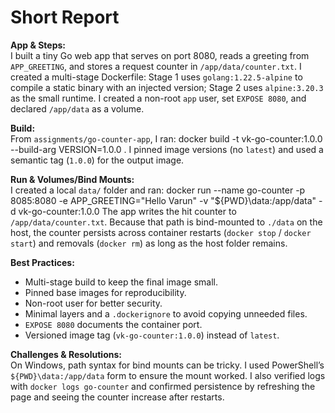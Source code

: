 # Short Report

**App & Steps:**  
I built a tiny Go web app that serves on port 8080, reads a greeting from `APP_GREETING`, and stores a request counter in `/app/data/counter.txt`. I created a multi-stage Dockerfile: Stage 1 uses `golang:1.22.5-alpine` to compile a static binary with an injected version; Stage 2 uses `alpine:3.20.3` as the small runtime. I created a non-root `app` user, set `EXPOSE 8080`, and declared `/app/data` as a volume.

**Build:**  
From `assignments/go-counter-app`, I ran:
docker build -t vk-go-counter:1.0.0 --build-arg VERSION=1.0.0 .
I pinned image versions (no `latest`) and used a semantic tag (`1.0.0`) for the output image.

**Run & Volumes/Bind Mounts:**  
I created a local `data/` folder and ran:
docker run --name go-counter -p 8085:8080 -e APP_GREETING="Hello Varun" -v "${PWD}\data:/app/data" -d vk-go-counter:1.0.0
The app writes the hit counter to `/app/data/counter.txt`. Because that path is bind-mounted to `./data` on the host, the counter persists across container restarts (`docker stop` / `docker start`) and removals (`docker rm`) as long as the host folder remains.

**Best Practices:**  
- Multi-stage build to keep the final image small.  
- Pinned base images for reproducibility.  
- Non-root user for better security.  
- Minimal layers and a `.dockerignore` to avoid copying unneeded files.  
- `EXPOSE 8080` documents the container port.  
- Versioned image tag (`vk-go-counter:1.0.0`) instead of `latest`.

**Challenges & Resolutions:**  
On Windows, path syntax for bind mounts can be tricky. I used PowerShell’s `${PWD}\data:/app/data` form to ensure the mount worked. I also verified logs with `docker logs go-counter` and confirmed persistence by refreshing the page and seeing the counter increase after restarts.
